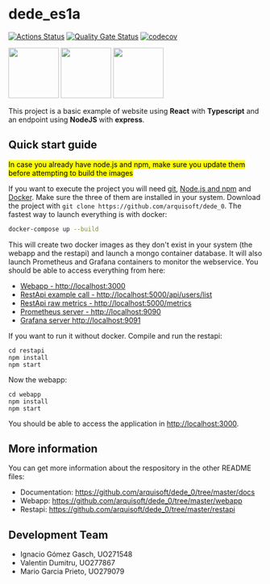 # dede_es1a

[![Actions Status](https://github.com/arquisoft/dede_0/workflows/CI%20for%20ASW2122/badge.svg)](https://github.com/arquisoft/dede_0/actions)
[![Quality Gate Status](https://sonarcloud.io/api/project_badges/measure?project=Arquisoft_dede_0&metric=alert_status)](https://sonarcloud.io/summary/new_code?id=Arquisoft_dede_0)
[![codecov](https://codecov.io/gh/arquisoft/dede_0/branch/master/graph/badge.svg?token=VN4XG9NTRO)](https://codecov.io/gh/pglez82/asw2122_0)

<p float="left">
<img src="https://blog.wildix.com/wp-content/uploads/2020/06/react-logo.jpg" height="100">
<img src="https://miro.medium.com/max/1200/0*RbmfNyhuBb8G3LWh.png" height="100">
<img src="https://miro.medium.com/max/365/1*Jr3NFSKTfQWRUyjblBSKeg.png" height="100">
</p>


This project is a basic example of website using **React** with **Typescript** and an endpoint using **NodeJS** with **express**.

## Quick start guide
<mark>In case you already have node.js and npm, make sure you update them before attempting to build the images</mark>

If you want to execute the project you will need [git](https://git-scm.com/downloads), [Node.js and npm](https://www.npmjs.com/get-npm) and [Docker](https://docs.docker.com/get-docker/). Make sure the three of them are installed in your system. Download the project with `git clone https://github.com/arquisoft/dede_0`. The fastest way to launch everything is with docker:
```bash
docker-compose up --build
```
This will create two docker images as they don't exist in your system (the webapp and the restapi) and launch a mongo container database. It will also launch Prometheus and Grafana containers to monitor the webservice. You should be able to access everything from here:
 - [Webapp - http://localhost:3000](http://localhost:3000)
 - [RestApi example call - http://localhost:5000/api/users/list](http://localhost:5000/api/users/list)
 - [RestApi raw metrics - http://localhost:5000/metrics](http://localhost:5000/metrics)
 - [Prometheus server - http://localhost:9090](http://localhost:9090)
 - [Grafana server http://localhost:9091](http://localhost:9091)
 
If you want to run it without docker. Compile and run the restapi:
```shell
cd restapi
npm install
npm start
```

Now the webapp:

```shell
cd webapp
npm install
npm start
```

You should be able to access the application in [http://localhost:3000](http://localhost:3000).

## More information
You can get more information about the respository in the other README files:
- Documentation: https://github.com/arquisoft/dede_0/tree/master/docs
- Webapp: https://github.com/arquisoft/dede_0/tree/master/webapp
- Restapi: https://github.com/arquisoft/dede_0/tree/master/restapi

## Development Team
- Ignacio Gómez Gasch, UO271548
- Valentin Dumitru, UO277867
- Mario Garcia Prieto, UO279079
